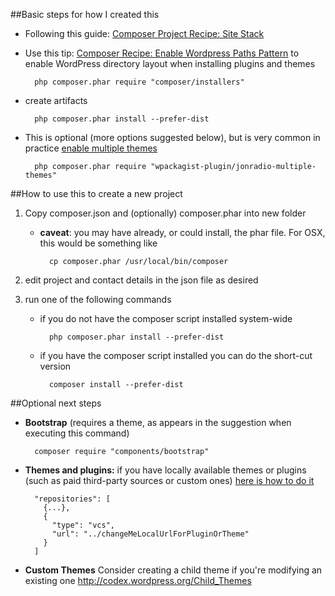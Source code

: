 ##Basic steps for how I created this

* Following this guide: [Composer Project Recipe: Site Stack](http://composer.rarst.net/recipe/site-stack)

* Use this tip: [Composer Recipe: Enable Wordpress Paths Pattern](http://composer.rarst.net/recipe/paths-control) to enable WordPress directory layout when installing plugins and themes

    ```
      php composer.phar require "composer/installers"
    ```

* create artifacts

    ``` 
      php composer.phar install --prefer-dist 
    ```

* This is optional (more options suggested below), but is very common in practice [enable multiple themes](https://wordpress.org/plugins/jonradio-multiple-themes/installation/)

    ```
      php composer.phar require "wpackagist-plugin/jonradio-multiple-themes"
    ```

##How to use this to create a new project

1. Copy composer.json and (optionally) composer.phar into new folder 

    * **caveat**: you may have already, or could install, the phar file. For OSX, this would be something like

        ```
          cp composer.phar /usr/local/bin/composer
        ```

2. edit project and contact details in the json file as desired 
3. run one of the following commands
    * if you do not have the composer script installed system-wide
    
        ``` 
          php composer.phar install --prefer-dist 
        ```
    * if you have the composer script installed you can do the short-cut version
    
        ``` 
          composer install --prefer-dist 
        ```


##Optional next steps

* **Bootstrap** (requires a theme, as appears in the suggestion when executing this command)

    ```
      composer require "components/bootstrap"
    ```

* **Themes and plugins:** if you have locally available themes or plugins (such as paid third-party sources or custom ones) [here is how to do it](http://tech.vg.no/2014/11/25/using-local-packages-as-composer-dependencies)

    ```
      "repositories": [ 
        {...},
        {
          "type": "vcs",
          "url": "../changeMeLocalUrlForPluginOrTheme"
        }
      ]
    ```
* **Custom Themes** Consider creating a child theme if you're modifying an existing one http://codex.wordpress.org/Child_Themes